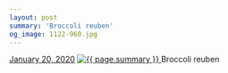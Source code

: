 ```yaml
---
layout: post
summary: 'Broccoli reuben'
og_image: 1122-960.jpg
---
```


<p>
  <time>
    <a href="/1122">January 20, 2020</a>
  </time>
  <a href="/1122">
    <img src="{{ site.assets_url }}/1122-480.jpg" srcset="{{ site.assets_url }}/1122-240.jpg 240w, {{ site.assets_url }}/1122-480.jpg 480w, {{ site.assets_url }}/1122-720.jpg 720w, {{ site.assets_url }}/1122-960.jpg 960w" sizes="(min-width: 700px) 50vw, calc(100vw - 2rem)" alt="{{ page.summary }}" />
  </a>
  <span>Broccoli reuben</span>
</p>
